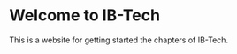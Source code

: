 # Welcome to IB-Tech

This is a website for getting started the chapters of IB-Tech.


```{tableofcontents}
```
